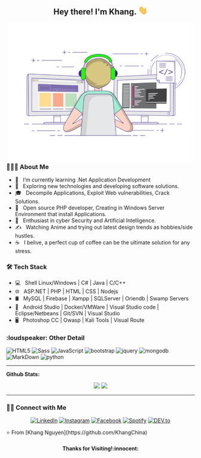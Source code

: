 <h2  align="center"> Hey there! I'm Khang. <img src="https://raw.githubusercontent.com/KhangChina/KhangChina/main/Hi.gif" width="25"></h2>
<img align="right" alt="GIF" src="https://raw.githubusercontent.com/KhangChina/KhangChina/main/gif3.gif" width="500"/>

<h3> 👨🏻‍💻 About Me </h3>

- 🔭 &nbsp; I’m currently learning .Net Application Development
- 🤔 &nbsp; Exploring new technologies and developing software solutions.
- 🎓 &nbsp; Decompile Applications, Exploit Web vulnerabilities, Crack Solutions.
- 💼 &nbsp; Open source PHP developer, Creating in Windows Server Environment that install Applications.
- 🌱 &nbsp; Enthusiast in cyber Security and Artificial Intelligence.
- ✍️ &nbsp; Watching Anime and trying out latest design trends as hobbies/side hustles.
- ☕ &nbsp; I belive, a perfect cup of coffee can be the ultimate solution for any stress. 

<h3>🛠 Tech Stack</h3>

- 💻 &nbsp; Shell Linux/Windows | C# | Java | C/C++
- 🌐 &nbsp; ASP.NET | PHP | HTML | CSS | Nodejs
- 🛢 &nbsp; MySQL | Firebase | Xampp | SQLServer | Oriendb | Swamp Servers 
- 🔧 &nbsp; Android Studio | Docker/VMWare | Visual Studio code | Eclipse/Netbeans | Git/SVN | Visual Studio 
- 🖥 &nbsp; Photoshop CC | Owasp | Kali Tools | Visual Route

<h3>:loudspeaker: Other Detail</h3>

![HTML5](https://img.shields.io/badge/html%205-grey?style=for-the-badge&logo=html5&logoColor=white&labelColor=8E2DE2)
![Sass](https://img.shields.io/badge/sass-grey?style=for-the-badge&logo=sass&logoColor=white&labelColor=8E2DE2)
![JavaScript](https://img.shields.io/badge/-JavaScript-grey?style=for-the-badge&logo=javascript&logoColor=white&labelColor=8E2DE2)
![bootstrap](https://img.shields.io/badge/-bootstrap-grey?style=for-the-badge&logo=bootstrap&logoColor=white&labelColor=8E2DE2)
![jquery](https://img.shields.io/badge/-jquery-grey?style=for-the-badge&logo=jquery&logoColor=white&labelColor=8E2DE2)
![mongodb](https://img.shields.io/badge/-mongodb-grey?style=for-the-badge&logo=mongodb&logoColor=white&labelColor=8E2DE2)
![MarkDown](https://img.shields.io/badge/-Markdown-grey?style=for-the-badge&logo=Markdown&logoColor=white&labelColor=8E2DE2)
![python](https://img.shields.io/badge/-python-grey?style=for-the-badge&logo=python&logoColor=white&labelColor=8E2DE2)
</br>

---

**Github Stats:**

<p align="center">
  
  <img src="https://github-readme-stats.vercel.app/api?username=khangchina&hide=stars&show_icons=true&theme=dracula&line_height=32">
  <img src="https://github-readme-stats.vercel.app/api/top-langs/?username=khangchina&count_private=true&theme=dracula">

</p>

---

<h3> 🤝🏻 Connect with Me </h3>

<p align="center">
<a href="https://www.linkedin.com/in/" target="_blank"><img src="https://img.shields.io/badge/LinkedIn-%230077B5.svg?&style=flat-square&logo=linkedin&logoColor=white" alt="LinkedIn"></a>
<a href="https://www.instagram.com/" target="_blank"><img src="https://img.shields.io/badge/Instagram-%23E4405F.svg?&style=flat-square&logo=instagram&logoColor=white" alt="Instagram"></a>
<a href="https://www.facebook.com/made.chinaa/" target="_blank"><img src="https://img.shields.io/badge/Facebook-%231877F2.svg?&style=flat-square&logo=facebook&logoColor=white" alt="Facebook"></a>
<a href="https://open.spotify.com/user/0170agi99s5hh187g7mtz245b" target="_blank"><img src="https://img.shields.io/badge/Spotify-%231ED760.svg?&style=flat-square&logo=spotify&logoColor=white" alt="Spotify"></a>
<a href="" target="_blank"><img src="https://img.shields.io/badge/DEV-%230A0A0A.svg?&style=flat-square&logo=DEV.to&logoColor=white" alt="DEV.to"></a>
</p>
⭐️ From [Khang Nguyen](https://github.com/KhangChina)
<h4 align="center"> Thanks for Visiting!:innocent:</h4>

